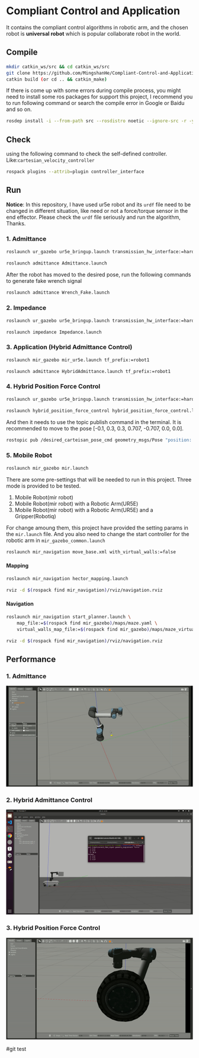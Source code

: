 # Compliant Control and Application

  It contains the compliant control algorithms in robotic arm, and the chosen robot is **universal robot** which is popular collaborate robot in the world.

## Compile

```bash
mkdir catkin_ws/src && cd catkin_ws/src
git clone https://github.com/MingshanHe/Compliant-Control-and-Application.git
catkin build (or cd .. && catkin_make)
```
If there is come up with some errors during compile process, you might need to install some ros packages for support this project, I recommend you to run following command or search the compile error in Google or Baidu and so on.
```bash
rosdep install -i --from-path src --rosdistro noetic --ignore-src -r -y
```
## Check

using the following command to check the self-defined controller. Like:`cartesian_velocity_controller`

```bash
rospack plugins --attrib=plugin controller_interface
```

## Run

  **Notice**: In this repository, I have used ur5e robot and its `urdf` file need to be changed in different situation, like need or not a force/torque sensor in the end effector. Please check the `urdf` file seriously and run the algorithm, Thanks.

### 1. Admittance

```bash
roslaunch ur_gazebo ur5e_bringup.launch transmission_hw_interface:=hardware_interface/PositionJointInterface specified_controller:=cartesian_velocity_controller
```

```bash
roslaunch admittance Admittance.launch
```

After the robot has moved to the desired pose, run the following commands to generate fake wrench signal

```bash
roslaunch admittance Wrench_Fake.launch
```

### 2. Impedance

```bash
roslaunch ur_gazebo ur5e_bringup.launch transmission_hw_interface:=hardware_interface/EffortJointInterface specified_controller:=joint_torque_controller
```

```
roslaunch impedance Impedance.launch
```

### 3. Application (Hybrid Admittance Control)

```bash
roslaunch mir_gazebo mir_ur5e.launch tf_prefix:=robot1
```

```
roslaunch admittance HybridAdmittance.launch tf_prefix:=robot1
```

### 4. Hybrid Position Force Control

```bash
roslaunch ur_gazebo ur5e_bringup.launch transmission_hw_interface:=hardware_interface/PositionJointInterface specified_controller:=cartesian_velocity_controller environment:=polish
```

```bash
roslaunch hybrid_position_force_control hybrid_position_force_control.launch
```

  And then it needs to use the topic publish command in the terminal. It is recommended to move to the pose [-0.1, 0.3, 0.3, 0.707, -0.707, 0.0, 0.0]. 

```bash
rostopic pub /desired_carteisan_pose_cmd geometry_msgs/Pose "position: x: -0.10 y: 0.30 z: 0.30 orientation: x: 0.707 y: -0.707 z: 0.0 w: 0.0" 
```

### 5. Mobile Robot
```bash
roslaunch mir_gazebo mir.launch
```
There are some pre-settings that will be needed to run in this project. Three mode is provided to be tested.
1) Mobile Robot(mir robot)
2) Mobile Robot(mir robot) with a Robotic Arm(UR5E)
3) Mobile Robot(mir robot) with a Robotic Arm(UR5E) and a Gripper(Robotiq)

For change amoung them, this project have provided the setting params in the `mir.launch` file. And you also need to change the start controller for the robotic arm in `mir_gazebo_common.launch`
```bash
roslaunch mir_navigation move_base.xml with_virtual_walls:=false
```
#### Mapping
```bash
roslaunch mir_navigation hector_mapping.launch
```
```bash
rviz -d $(rospack find mir_navigation)/rviz/navigation.rviz
```
#### Navigation
```bash
roslaunch mir_navigation start_planner.launch \
    map_file:=$(rospack find mir_gazebo)/maps/maze.yaml \
    virtual_walls_map_file:=$(rospack find mir_gazebo)/maps/maze_virtual_walls.yaml
```
```bash
rviz -d $(rospack find mir_navigation)/rviz/navigation.rviz
```

## Performance

### 1. Admittance

![1](Image/Admittance.gif)

### 2. Hybrid Admittance Control
![2](Image/Hybrid_Admittance.gif)

### 3. Hybrid Position Force Control

![3](Image/Hybrid_Position_Force_Control.gif)


#git test